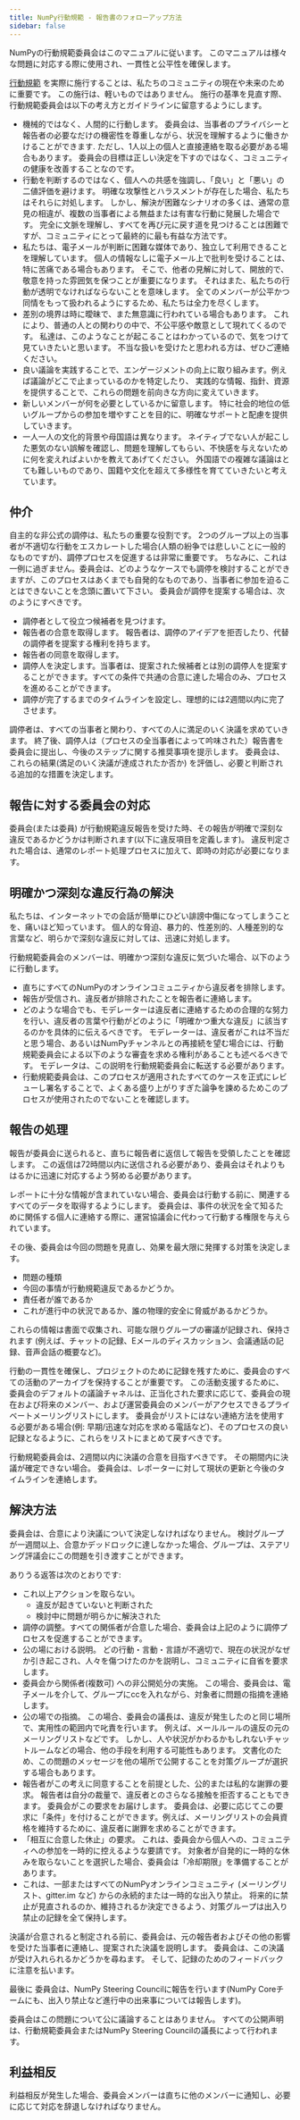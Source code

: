 ```yaml
---
title: NumPy行動規範 - 報告書のフォローアップ方法
sidebar: false
---
```


NumPyの行動規範委員会はこのマニュアルに従います。 このマニュアルは様々な問題に対応する際に使用され、一貫性と公平性を確保します。

[行動規範](/code-of-conduct) を実際に施行することは、私たちのコミュニティの現在や未来のために重要です。 この施行は、軽いものではありません。 施行の基準を見直す際、行動規範委員会は以下の考え方とガイドラインに留意するようにします。

- 機械的ではなく、人間的に行動します。 委員会は、当事者のプライバシーと報告者の必要なだけの機密性を尊重しながら、状況を理解するように働きかけることができます. ただし、1人以上の個人と直接連絡を取る必要がある場合もあります。 委員会の目標は正しい決定を下すのではなく、コミュニティの健康を改善することなのです。
- 行動を判断するのではなく、個人への共感を強調し、「良い」と「悪い」の二値評価を避けます。 明確な攻撃性とハラスメントが存在した場合、私たちはそれらに対処します。 しかし、解決が困難なシナリオの多くは、通常の意見の相違が、複数の当事者による無益または有害な行動に発展した場合です。 完全に文脈を理解し、すべてを再び元に戻す道を見つけることは困難ですが、コミュニティにとって最終的に最も有益な方法です。
- 私たちは、電子メールが判断に困難な媒体であり、独立して利用できることを理解しています。 個人の情報なしに電子メール上で批判を受けることは、特に苦痛である場合もあります。 そこで、他者の見解に対して、開放的で、敬意を持った雰囲気を保つことが重要になります。 それはまた、私たちの行動が透明でなければならないことを意味します。 全てのメンバーが公平かつ同情をもって扱われるようにするため、私たちは全力を尽くします。
- 差別の境界は時に曖昧で、また無意識に行われている場合もあります。 これにより、普通の人との関わりの中で、不公平感や敵意として現れてくるのです。 私達は、このようなことが起こることはわかっているので、気をつけて見ていきたいと思います。 不当な扱いを受けたと思われる方は、ぜひご連絡ください。
- 良い議論を実践することで、エンゲージメントの向上に取り組みます。例えば議論がどこで止まっているのかを特定したり、 実践的な情報、指針、資源を提供することで、これらの問題を前向きな方向に変えていきます。
- 新しいメンバーが何を必要としているかに留意します。 特に社会的地位の低いグループからの参加を増やすことを目的に、明確なサポートと配慮を提供していきます。
- 一人一人の文化的背景や母国語は異なります。 ネイティブでない人が起こした悪気のない誤解を確認し、問題を理解してもらい、不快感を与えないために何を変えればよいかを教えてあげてください。 外国語での複雑な議論はとても難しいものであり、国籍や文化を超えて多様性を育てていきたいと考えています。

## 仲介

自主的な非公式の調停は、私たちの重要な役割です。 2つのグループ以上の当事者が不適切な行動をエスカレートした場合(人類の紛争では悲しいことに一般的なものですが)、調停プロセスを促進するは非常に重要です。 ちなみに、これは一例に過ぎません。委員会は、どのようなケースでも調停を検討することができますが、このプロセスはあくまでも自発的なものであり、当事者に参加を迫ることはできないことを念頭に置いて下さい。 委員会が調停を提案する場合は、次のようにすべきです。

- 調停者として役立つ候補者を見つけます。
- 報告者の合意を取得します。 報告者は、調停のアイデアを拒否したり、代替の調停者を提案する権利を持ちます。
- 報告者の同意を取得します。
- 調停人を決定します。当事者は、提案された候補者とは別の調停人を提案することができます。すべての条件で共通の合意に達した場合のみ、プロセスを進めることができます。
- 調停が完了するまでのタイムラインを設定し、理想的には2週間以内に完了させます。

調停者は、すべての当事者と関わり、すべての人に満足のいく決議を求めていきます。 終了後、調停人は（プロセスの全当事者によって吟味された）報告書を委員会に提出し、今後のステップに関する推奨事項を提示します。 委員会は、これらの結果(満足のいく決議が達成されたか否か) を評価し、必要と判断される追加的な措置を決定します。

## 報告に対する委員会の対応

委員会(または委員) が行動規範違反報告を受けた時、その報告が明確で深刻な違反であるかどうかは判断されます(以下に違反項目を定義します)。 違反判定された場合は、通常のレポート処理プロセスに加えて、即時の対応が必要になります。

## 明確かつ深刻な違反行為の解決

私たちは、インターネットでの会話が簡単にひどい誹謗中傷になってしまうことを、痛いほど知っています。 個人的な脅迫、暴力的、性差別的、人種差別的な言葉など、明らかで深刻な違反に対しては、迅速に対処します。

行動規範委員会のメンバーは、明確かつ深刻な違反に気づいた場合、以下のように行動します。

- 直ちにすべてのNumPyのオンラインコミュニティから違反者を排除します。
- 報告が受信され、違反者が排除されたことを報告者に連絡します。
- どのような場合でも、モデレーターは違反者に連絡するための合理的な努力を行い、違反者の言葉や行動がどのように「明確かつ重大な違反」に該当するのかを具体的に伝えるべきです。 モデレーターは、違反者がこれは不当だと思う場合、あるいはNumPyチャンネルとの再接続を望む場合には、行動規範委員会による以下のような審査を求める権利があることも述べるべきです。 モデレータは、この説明を行動規範委員会に転送する必要があります。
- 行動規範委員会は、このプロセスが適用されたすべてのケースを正式にレビューし署名することで、よくある盛り上がりすぎた論争を諫めるためこのプロセスが使用されたのでないことを確認します。

## 報告の処理

報告が委員会に送られると、直ちに報告者に返信して報告を受領したことを確認します。 この返信は72時間以内に送信される必要があり、委員会はそれよりもはるかに迅速に対応するよう努める必要があります。

レポートに十分な情報が含まれていない場合、委員会は行動する前に、関連するすべてのデータを取得するようにします。 委員会は、事件の状況を全て知るために関係する個人に連絡する際に、運営協議会に代わって行動する権限を与えられています。

その後、委員会は今回の問題を見直し、効果を最大限に発揮する対策を決定します。

- 問題の種類
- 今回の事情が行動規範違反であるかどうか。
- 責任者が誰であるか
- これが進行中の状況であるか、誰の物理的安全に脅威があるかどうか。

これらの情報は書面で収集され、可能な限りグループの審議が記録され、保持されます (例えば、チャットの記録、Eメールのディスカッション、会議通話の記録、音声会話の概要など)。

行動の一貫性を確保し、プロジェクトのために記録を残すために、委員会のすべての活動のアーカイブを保持することが重要です。 この活動支援するために、委員会のデフォルトの議論チャネルは、正当化された要求に応じて、委員会の現在および将来のメンバー、および運営委員会のメンバーがアクセスできるプライベートメーリングリストにします。 委員会がリストにはない連絡方法を使用する必要がある場合(例: 早期/迅速な対応を求める電話など)、そのプロセスの良い記録となるように、これらをリストにまとめて戻すべきです。

行動規範委員会は、2週間以内に決議の合意を目指すべきです。 その期間内に決議が確定できない場合。 委員会は、レポーターに対して現状の更新と今後のタイムラインを連絡します。

## 解決方法

委員会は、合意により決議について決定しなければなりません。 検討グループが一週間以上、合意かデッドロックに達しなかった場合、グループは、ステアリング評議会にこの問題を引き渡すことができます。

ありうる返答は次のとおりです:

- これ以上アクションを取らない。
  - 違反が起きていないと判断された
  - 検討中に問題が明らかに解決された
- 調停の調整。すべての関係者が合意した場合、委員会は上記のように調停プロセスを促進することができます。
- 公の場における説明。 どの行動・言動・言語が不適切で、現在の状況がなぜか引き起こされ、人々を傷つけたのかを説明し、コミュニティに自省を要求します。
- 委員会から関係者(複数可) への非公開処分の実施。 この場合、委員会は、電子メールを介して、グループにccを入れながら、対象者に問題の指摘を連絡します。
- 公の場での指摘。 この場合、委員会の議長は、違反が発生したのと同じ場所で、実用性の範囲内で叱責を行います。 例えば、メールルールの違反の元のメーリングリストなどです。 しかし、人や状況がかわるかもしれないチャットルームなどの場合、他の手段を利用する可能性もあります。 文書化のため、この問題のメッセージを他の場所で公開することを対策グループが選択する場合もあります。
- 報告者がこの考えに同意することを前提とした、公的または私的な謝罪の要求。 報告者は自分の裁量で、違反者とのさらなる接触を拒否することもできます。 委員会がこの要求をお届けします。 委員会は、必要に応じてこの要求に「条件」を付けることができます。例えば、メーリングリストの会員資格を維持するために、違反者に謝罪を求めることができます。
- 「相互に合意した休止」の要求。 これは、委員会から個人への、コミュニティへの参加を一時的に控えるような要請です。 対象者が自発的に一時的な休みを取らないことを選択した場合、委員会は「冷却期限」を準備することがあります。
- これは、一部またはすべてのNumPyオンラインコミュニティ (メーリングリスト、gitter.im など) からの永続的または一時的な出入り禁止。 将来的に禁止が見直されるのか、維持されるか決定できるよう、対策グループは出入り禁止の記録を全て保持します。

決議が合意されると制定される前に、委員会は、元の報告者およびその他の影響を受けた当事者に連絡し、提案された決議を説明します。 委員会は、この決議が受け入れられるかどうかを尋ねます。 そして、記録のためのフィードバックに注意を払います。

最後に 委員会は、NumPy Steering Councilに報告を行います(NumPy Coreチームにも、出入り禁止など進行中の出来事については報告します)。

委員会はこの問題について公に議論することはありません。 すべての公開声明は、行動規範委員会またはNumPy Steering Councilの議長によって行われます。

## 利益相反

利益相反が発生した場合、委員会メンバーは直ちに他のメンバーに通知し、必要に応じて対応を辞退しなければなりません。
